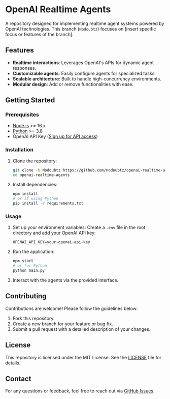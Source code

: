 # OpenAI Realtime Agents

A repository designed for implementing realtime agent systems powered by OpenAI technologies. This branch (`Nodoubtz`) focuses on [insert specific focus or features of the branch].

## Features

- **Realtime interactions**: Leverages OpenAI's APIs for dynamic agent responses.
- **Customizable agents**: Easily configure agents for specialized tasks.
- **Scalable architecture**: Built to handle high-concurrency environments.
- **Modular design**: Add or remove functionalities with ease.

## Getting Started

### Prerequisites

- [Node.js](https://nodejs.org/) >= 16.x
- [Python](https://www.python.org/) >= 3.8
- OpenAI API Key ([Sign up for API access](https://platform.openai.com/signup/))

### Installation

1. Clone the repository:
   ```bash
   git clone -b Nodoubtz https://github.com/nodoubtz/openai-realtime-agents.git
   cd openai-realtime-agents
   ```

2. Install dependencies:
   ```bash
   npm install
   # or if using Python
   pip install -r requirements.txt
   ```

### Usage

1. Set up your environment variables:
   Create a `.env` file in the root directory and add your OpenAI API key:
   ```
   OPENAI_API_KEY=your-openai-api-key
   ```

2. Run the application:
   ```bash
   npm start
   # or for Python
   python main.py
   ```

3. Interact with the agents via the provided interface.

## Contributing

Contributions are welcome! Please follow the guidelines below:

1. Fork this repository.
2. Create a new branch for your feature or bug fix.
3. Submit a pull request with a detailed description of your changes.

## License

This repository is licensed under the MIT License. See the [LICENSE](LICENSE) file for details.

## Contact

For any questions or feedback, feel free to reach out via [GitHub Issues](https://github.com/nodoubtz/openai-realtime-agents/issues).

